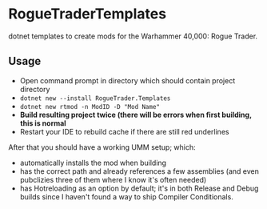 # RogueTraderTemplates

dotnet templates to create mods for the Warhammer 40,000: Rogue Trader.

## Usage

- Open command prompt in directory which should contain project directory
- `dotnet new --install RogueTrader.Templates`
- `dotnet new rtmod -n ModID -D "Mod Name"`
- **Build resulting project twice (there will be errors when first building, this is normal**
- Restart your IDE to rebuild cache if there are still red underlines

After that you should have a working UMM setup; which:

- automatically installs the mod when building
- has the correct path and already references a few assemblies (and even pubclizies three of them where I know it's often needed)
- has Hotreloading as an option by default; it's in both Release and Debug builds since I haven't found a way to ship Compiler Conditionals.